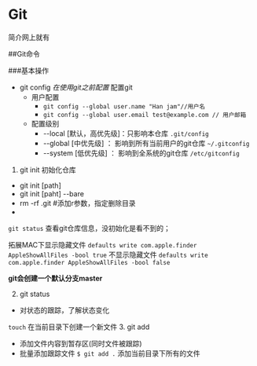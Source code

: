 # Git

简介网上就有


##Git命令

###基本操作
- git config *在使用git之前配置*
配置git
  - 用户配置   
    - ```git config --global user.name "Han jam"//用户名```
    - ```git config --global user.email test@example.com // 用户邮箱       ```   
  - 配置级别
    - --local [默认，高优先级]：只影响本仓库   ```.git/config```
    - --global [中优先级] ： 影响到所有当前用户的git仓库  ```~/.gitconfig```
    - --system [低优先级] ： 影响到全系统的git仓库  ```/etc/gitconfig```

1. git init 初始化仓库
  - git init [path]
  - git init [paht] --bare
  - rm -rf .git #添加r参数，指定删除目录 
  - 
```git status``` 查看git仓库信息，没初始化是看不到的；

拓展MAC下显示隐藏文件
```defaults write com.apple.finder AppleShowAllFiles -bool true```
不显示隐藏文件
```defaults write com.apple.finder AppleShowAllFiles -bool false ```

**git会创建一个默认分支master**

2. git status
- 对状态的跟踪，了解状态变化

```touch``` 在当前目录下创建一个新文件
3. git add 

- 添加文件内容到暂存区(同时文件被跟踪)
- 批量添加跟踪文件
```$ git add .``` 添加当前目录下所有的文件


